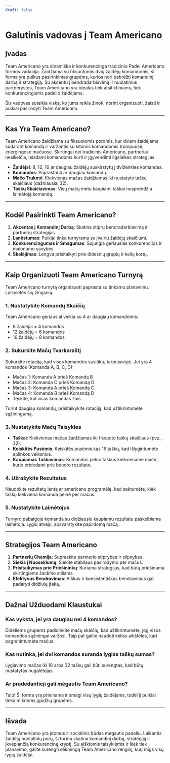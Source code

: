 ```yaml
---
draft: false
---
```


# Galutinis vadovas į Team Americano

## Įvadas
Team Americano yra dinamiška ir konkurencinga tradicinio Padel Americano formos variacija. Žaidžiama su fiksuotomis dvių žaidėjų komandomis, ši forma yra puikus pasirinkimas grupėms, kurios nori pabrėžti komandinį darbą ir strategiją. Su akcentu į bendradarbiavimą ir nuolatinius partnerystes, Team Americano yra idealus tiek atsitiktiniams, tiek konkurencingiems padelio žaidėjams.

Šis vadovas suteikia viską, ko jums reikia žinoti, norint organizuoti, žaisti ir puikiai pasirodyti Team Americano.

---

## Kas Yra Team Americano?
Team Americano žaidžiama su fiksuotomis poromis, kur dviem žaidėjams sudarant komandą ir varžantis su kitomis komandomis trumpuose, energingose mačuose. Skirtingai nei tradicinis Americano, partneriai nesikeičia, leisdami komandoms kurti ir įgyvendinti ilgalaikes strategijas.

- **Žaidėjai**: 8, 12, 16 ar daugiau žaidėjų suskirstytų į dviženkles komandas.
- **Komandos**: Paprastai 4 ar daugiau komandų.
- **Mačo Trukmė**: Kiekvienas mačas žaidžiamas iki nustatyto taškų skaičiaus (dažniausiai 32).
- **Taškų Skaičiavimas**: Visų mačų metu kaupiami taškai nusprendžia laimėtoją komandą.

---

## Kodėl Pasirinkti Team Americano?
1. **Akcentas į Komandinį Darbą**: Skatina stiprų bendradarbiavimą ir partnerių strategijas.
2. **Lankstumas**: Puikiai tinka turnyrams su įvairiu žaidėjų skaičiumi.
3. **Konkurencingumas ir Smagumas**: Sujungia geriausias konkurencijos ir malonumo savybes.
4. **Skalėjimas**: Lengva prisitaikyti prie didesnių grupių ir kelių kortų.

---

## Kaip Organizuoti Team Americano Turnyrą
Team Americano turnyrą organizuoti paprasta su tinkamu planavimu. Laikykitės šių žingsnių:

### 1. Nustatykite Komandų Skaičių
Team Americano geriausiai veikia su 4 ar daugiau komandomis:
- 8 žaidėjai = 4 komandos
- 12 žaidėjų = 6 komandos
- 16 žaidėjų = 8 komandos

### 2. Sukurkite Mačų Tvarkaraštį
Sukurkite rotaciją, kad visos komandos susitiktų tarpusavyje. Jei yra 4 komandos (Komanda A, B, C, D):
- Mačas 1: Komanda A prieš Komandą B
- Mačas 2: Komanda C prieš Komandą D
- Mačas 3: Komanda A prieš Komandą C
- Mačas 4: Komanda B prieš Komandą D
- Tęskite, kol visas komandas žais.

Turint daugiau komandų, prisitaikykite rotaciją, kad užtikrintumėte sąžiningumą.

### 3. Nustatykite Mačų Taisykles
- **Taškai**: Kiekvienas mačas žaidžiamas iki fiksuoto taškų skaičiaus (pvz., 32).
- **Keiskitės Pusėmis**: Keiskitės pusėmis kas 16 taškų, kad išlygintumėte aplinkos veiksnius.
- **Kaupiamas Taškavimas**: Komandos pelno taškus kiekviename mače, kurie pridedami prie bendro rezultato.

### 4. Užrašykite Rezultatus
Naudokite rezultatų lentą ar americano programėlę, kad sektumėte, kiek taškų kiekviena komanda pelnė per mačus.

### 5. Nustatykite Laimėtojus
Turnyro pabaigoje komanda su didžiausiu kaupiamu rezultatu paskelbiama laimėtoja. Lygiu atveju, apsvarstykite papildomą mačą.

---

## Strategijos Team Americano
1. **Partnerių Chemija**: Supraskite partnerio stiprybes ir silpnybes.
2. **Siekis į Nuoseklumą**: Siekite stabilaus pasirodymo per mačus.
3. **Prisitaikymas prie Priešininkų**: Kuriama strategijas, kad būtų priešinama skirtingiems žaidimo stiliams.
4. **Efektyvus Bendravimas**: Aiškus ir konsistentiškas bendravimas gali padaryti didžiulę įtaką.

---

## Dažnai Užduodami Klaustukai
### Kas vyksta, jei yra daugiau nei 4 komandos?
Dideliems grupėms padidinkite mačų skaičių, kad užtikrintumėte, jog visos komandos sąžiningai varžosi. Taip pat galite naudoti kelias aikšteles, kad pagreitintumėte mačus.

### Kas nutinka, jei dvi komandos suranda lygias taškų sumas?
Lygiavimo mačas iki 16 arba 32 taškų gali būti surengtas, kad būtų nustatytas nugalėtojas.

### Ar pradedantieji gali mėgautis Team Americano?
Taip! Ši forma yra prieinama ir smagi visų lygių žaidėjams, todėl ji puikiai tinka mišrioms įgūdžių grupėms.

---

## Išvada
Team Americano yra įdomus ir socialinis būdas mėgautis padeliu. Laikantis žaidėjų nuolatinių porų, ši forma skatina komandinį darbą, strategiją ir įkvepiančią konkurencinę kryptį. Su aiškiomis taisyklėmis ir šiek tiek planavimo, galite surengti sėkmingą Team Americano renginį, kurį mīgs visų lygių žaidėjai.